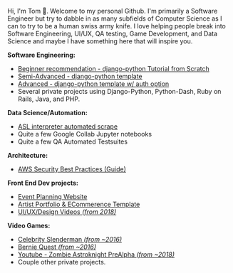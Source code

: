 Hi, I'm Tom 👋. Welcome to my personal Github. I'm primarily a Software Engineer but try to dabble in as many subfields of Computer Science as I can to try to be a human swiss army knife. I love helping people break into Software Engineering, UI/UX, QA testing, Game Development, and Data Science and maybe I have something here that will inspire you.

**Software Engineering:**
- [Beginner recommendation - django-python Tutorial from Scratch](https://github.com/tomfried/django-tutorial-from-scratch)
- [Semi-Advanced - django-python template](https://github.com/tomfried/cookie-cutter-django)
- [Advanced - django-python template w/ auth option](https://github.com/tomfried/cookie-cutter-django-with-auth)
- Several private projects using Django-Python, Python-Dash, Ruby on Rails, Java, and PHP.

**Data Science/Automation:**
- [ASL interpreter automated scrape](https://github.com/tomfried/ASL-interpreter-automated-scrape)
- Quite a few Google Collab Jupyter notebooks
- Quite a few QA Automated Testsuites

**Architecture:**
- [AWS Security Best Practices (Guide)](https://github.com/tomfried/aws-security-best-practices)

**Front End Dev projects:**
- [Event Planning Website](https://github.com/tomfried/Coronado-Cruising)
- [Artist Portfolio & ECommerence Template](https://github.com/tomfried/Artist-Portfolio-and-eCommerce-Template)
- [UI/UX/Design Videos *(from 2018)*](https://youtu.be/574aEl322C4?si=ZRR8sqL3TiYmKX6j)

**Video Games:**
- [Celebrity Slenderman *(from ~2016)*](https://github.com/tomfried/Celebrity-Slenderman-Game)
- [Bernie Quest *(from ~2016)*](https://github.com/tomfried/Bernie-Quest-Game)
- [Youtube - Zombie Astroknight PreAlpha *(from ~2018)*](https://www.youtube.com/watch?v=sSLhPR28KW4)
- Couple other private projects.
